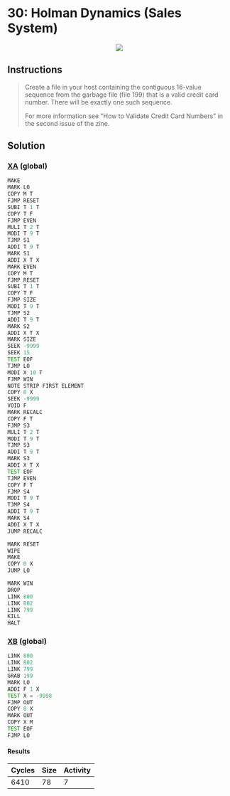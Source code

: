 # 30: Holman Dynamics (Sales System)

<div align="center"><img src="EXAPUNKS - Holman Dynamics (6410, 78, 7, 2023-12-01-13-40-44).gif" /></div>

## Instructions
> Create a file in your host containing the contiguous 16-value sequence from the garbage file (file 199) that is a valid credit card number. There will be exactly one such sequence.
> 
> For more information see "How to Validate Credit Card Numbers" in the second issue of the zine.

## Solution

### [XA](XA.exa) (global)
```asm
MAKE
MARK LO
COPY M T
FJMP RESET
SUBI T 1 T
COPY T F
FJMP EVEN
MULI T 2 T
MODI T 9 T
TJMP S1
ADDI T 9 T
MARK S1
ADDI X T X
MARK EVEN
COPY M T
FJMP RESET
SUBI T 1 T
COPY T F
FJMP SIZE
MODI T 9 T
TJMP S2
ADDI T 9 T
MARK S2
ADDI X T X
MARK SIZE
SEEK -9999
SEEK 15
TEST EOF
TJMP LO
MODI X 10 T
FJMP WIN
NOTE STRIP FIRST ELEMENT
COPY 0 X
SEEK -9999
VOID F
MARK RECALC
COPY F T
FJMP S3
MULI T 2 T
MODI T 9 T
TJMP S3
ADDI T 9 T
MARK S3
ADDI X T X
TEST EOF
TJMP EVEN
COPY F T
FJMP S4
MODI T 9 T
TJMP S4
ADDI T 9 T
MARK S4
ADDI X T X
JUMP RECALC

MARK RESET
WIPE
MAKE
COPY 0 X
JUMP LO

MARK WIN
DROP
LINK 800
LINK 802
LINK 799
KILL
HALT

```

### [XB](XB.exa) (global)
```asm
LINK 800
LINK 802
LINK 799
GRAB 199
MARK LO
ADDI F 1 X
TEST X = -9998
FJMP OUT
COPY 0 X
MARK OUT
COPY X M
TEST EOF
FJMP LO
```

#### Results
| Cycles | Size | Activity |
|--------|------|----------|
| 6410   | 78   | 7        |
